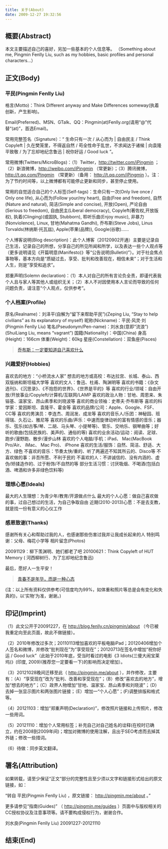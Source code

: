 ```yaml
---
title: 关于(About)
date: 2009-12-27 19:32:56
---
```


## 概要(Abstract)

本文主要描述自己的喜好，另加一些基本的个人信息等。
（Something about me, Pingmin Fenlly Liu, such as my hobbies, basic profiles and personal characters…）

## 正文(Body)

### 平民(Pingmin Fenlly Liu)

格言(Motto)：Think Different anyway and Make Differences someway(执着创新，产生影响)。

Email(Preferred)、MSN、GTalk、QQ：Pingmin(at)Fenlly.org(请用“@”代替“(at)”，首选Email)。

常用完整签名（Signature）：“ 生命只有一次 / 从心而为 | 自由民主 / Think Copyleft | 久在樊笼里，不得返自然 / 苟全性命于乱世，不求闻达于诸候 | 向袁隆平致敬 / 为了忘却地纪念鲁迅 | 祝你好运 / Good luck ”。

常用微博(Twitters/MicroBlogs)：（1）Twitter，http://twitter.com/iPingmin ；（2）新浪微博，http://weibo.com/iPingmin （常更新）；（3）腾讯微博，http://t.qq.com/Pingmin （常更新）（备用： http://t.qq.com/iPingmin ）。注：为了节约时间等，以上微博都有可能停止更新和同步，甚至停止使用。

常用的自觉适合自己的个人标签(Self-tags)：生命只有一次(Only live once / Only one life), 从心而为(Follow your/my heart), 自由(Free and freedom), 自然(Nature and natural), 简洁(Simple and concise), 开放(Open), 严论自由(Serious to freedom), 自由民主(Liberal democracy), Copyleft(著佐权,开放版权), 执着(Clinging)(或固执, Stubborn), 聆听乐曲(Enjoy music), 非暴力(Nonviolence), Linux, 甘地(Mahatma Gandhi), 乔布斯(Steve Jobs), Linus Torvalds(林纳斯·托瓦兹), Apple(苹果(品牌)), Google(谷歌)……

个人博客说明(Blog description)：此个人博客（20120902开通）主要是记录自己生活，记录自己的所想，分享自己的所见所闻和所学，以及表达一些个人观点等（更多说明请见《开篇明意(Manifesto)》等“公告说明(Bulletin)”）。对于社会焦点事物等，基本方向是“质疑过去，享受、批判和改善现在，相信未来”；对于生活和人生，则是“享受和追求”。

郑重声明(Solemn declaration)：（1）本人对自己的所有言论负全责，即谨代表我个人且与家人等其他人或组织无关；（2）本人不对因使用本人言论而导致的任何问题负责，请注意“个人观点，仅供参考”。


### 个人档案(Profile)

原名(Realname)：刘泽平(自解为“留下来帮助平民”)(Zeping Liu, “Stay to help civilians” as its explanatory of myself)
昵称(Nickname)：平民·风灵·刘(Pingmin Fenlly Liu)
笔名(Pseudonym/Pen-name)：刘水良(意即“流浪”)(ShuiLiang Liu, means “vagrant”)
国籍(Nationality)：中国(China)
身高(Height)：166cm
体重(Weight)：60kg
星座(Constellation)：双鱼座(Pisces)

> [乔布斯：一定要知道自己喜欢什么](/post/find-what-you-love-by-steve-jobs.html)

### 兴趣爱好(Hobbies)

喜欢去的地方：“小桥流水人家”
想去的地方或高校：布达拉宫、长城、泰山、西双版纳和斯坦福大学等
喜欢的文人：鲁迅、杜甫、陶渊明等
喜欢的书籍：《杂文选刊》、《沉思录》、《不抱怨的世界》、《世界是平的》等
喜欢的行业/领域：自由开放/开放事业/Copyleft/计算机/互联网/LAMP
喜欢的政治人物：甘地、周恩来、朱镕基、温家宝、昂山素季和刘晓波等
喜欢的商业领袖：史蒂夫·乔布斯等
喜欢的科学家：爱因斯坦、袁隆平、霍金等
喜欢的品牌/公司：Apple、Google、FSF、CC等
喜欢的男演员：李连杰、周润发、成龙等
喜欢的音乐人/乐团：神秘园、班得瑞、久石让、雅尼等
喜欢的乐曲/声乐：中速而旋律动听的富有情感的音乐；器乐、弦乐(如古筝/琴、二胡、马头琴、小提琴等)、管乐、交响乐、钢琴曲等；好听的歌曲(包括民族的、美声的、通俗的等)
喜欢的业余活动/运动：阅读、足球、跑步/漫野跑、散步/漫步山林
喜欢的个人电脑/手机：iPad、 Mac(MacBook Pro/Air、 iMac、 Mac Pro)、 iPhone
喜欢的生活/服饰：自然、简洁、舒适、大方、绿色
不喜欢的音乐：节奏太快/重的、听了两遍还不知其所云的、Disco等
不喜欢做的事：非吾所愿、不利于民的
不喜欢的人：不讲诚信的、没有内涵的、虚伪/矫揉造作的、过于粉饰/不自然的等
部分生活习惯：讨厌吸烟、不喝酒(包括白酒、啤酒和许多非绿色饮料等)

### 理想心愿(Ideals)

最大的人生理想：为青少年/教育/开源做点什么
最大的个人心愿：做自己喜欢做的事，过自己想过的生活，为自己争取自由
近期(2010-2013)心愿：不是去支教，就是找一份有意义的心仪工作

### 感恩致谢(Thanks)

感谢所有关心和帮助过我的人，也感谢那些伤害过我并让我成长起来的人
特别鸣谢：父母、梅花小学等
相片留念(Photos)

20091129：柳下羡渊明、她们都老了吧
20100621：Think Copyleft of HUT Memory ( 河西柳树行、为了忘却地纪念鲁迅)

最后，愿好人一生平安！

> [青春不是年华，而是一种心态](/post/youth-by-samuel-ullman.html)

(注：以上所有资料仅供参考(可信度均为99%，如体重和照片等总是会有变化和失真的)，以‘实物’为准，谢谢。)

## 印记(Imprint)

（1）此文公开于20091227，在 http://blog.fenlly.cn/pingmin/about （今已被我重定向至此页面，故此不做链接）。

（2）2010年修改过多次；20110113增加喜欢的平板电脑iPad；20120406增加个人签名和微博，并修改“批判现在”为“享受现在”；20120713在签名中增加“祝你好运 / Good luck”（此始于2010年底，受当时看过的电影《3 Idiots(三傻大闹宝莱坞)》(印度, 2009)(推荐您一定要看一下)的影响而决定增加）。

（3）20121028晚间迁移至此（ http://pingmin.me/about ），并作修改，主要有：（A）“享受现在”改为“批判、改善和享受现在”；（B）修改“喜欢去的地方”，增加“想去的地方”；（C）政界人物增加“甘地、温家宝、昂山素季和刘晓波”；（D）去掉一张显示图片和两张图片链接；（E）增加一“个人心愿”；(F)调整排版和格式等。

（4）20121103：增加“郑重声明(Declaration)”，修改照片链接和上传照片，修改一些用词。

（5）20121110：增加个人常用标签；补充自己对自己姓名的诠释(在校时已确立，约在2008到2009年间)；增加对微博的使用注解，且出于SEO考虑而去掉其外链；修改一些措词。

（6）待做：同步英文翻译。

## 署名(Attribution)

如果转载，请至少保证“正文”部分的完整性且至少须以文字和链接形式给出的原文链接，如：

“转自 平民(Pingmin Fenlly Liu) ，原文链接： http://pingmin.me/about 。”

更多请参见“指南(Guides)” （ http://pingmin.me/guides ）页面中与版权相关的CC授权协议及注意事项等。请不要构成侵权行为，谢谢合作。



刘水良(Pingmin Fenlly Liu)
20091227-20121110

## 结束(End)

